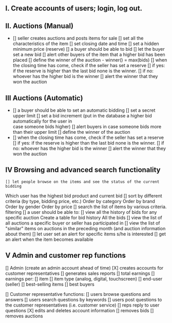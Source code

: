 ## I. Create accounts of users; login, log out.

## II. Auctions (Manual) 
- [] seller creates auctions and posts items for sale
	  [] set all the characteristics of the item
	[] set closing date and time
        	[] set a hidden minimum price (reserve)
    [] a buyer should be able to bid
	    [] let the buyer set a new bid
	    [] alert other buyers of the item that a higher bid has been placed 
  [] define the winner of the auction - winner() = max(bids)
	[] when the closing time has come, check if the seller has set a reserve
	    [] if yes: if the reserve is higher than the last bid none is the winner.
	    [] if no: whoever has the higher bid is the winner
		[] alert the winner that they won the auction

## III Auctions (Automatic)
- [] a buyer should be able to set an automatic bidding
    [] set a secret upper limit
	  [] set a bid increment (put in the database a higher bid automatically for the user in       
       case someone bids higher)
    	[] alert buyers in case someone bids more than their upper limit 
   [] define the winner of the auction
- [] when the closing time has come, check if the seller has set a reserve
	    [] if yes: if the reserve is higher than the last bid none is the winner.
	    [] if no: whoever has the higher bid is the winner
		[] alert the winner that they won the auction


## IV Browsing and advanced search functionality
    [] let people browse on the items and see the status of the current bidding
Which user has the highest bid 
product  and current bid
    [] sort by different criteria (by type, bidding price, etc.)
Order by category
Order by brand
Order by gender
Order by price
    [] search the list of items by various criteria.
filtering
    [] a user should be able to:
	[] view all the history of bids for any specific auction
		 Create a table for bid history 
		All the bids
    	[] view the list of all auctions a specific buyer or seller has participated in
	[] view the list of "similar" items on auctions in the preceding month (and auction information about them)
    [] let user set an alert for specific items s/he is interested 
	[] get an alert when the item becomes available


## V Admin and customer rep functions
[] Admin (create an admin account ahead of time)
	[X] creates accounts for customer representatives
    	[] generates sales reports 
		[] total earnings
		[] earnings per:
	    		[] item 
	    		[] item type (analog, digital, touchscreen)
	    		[] end-user (seller)
    		[] best-selling items
   		[] best buyers

[] Customer representative functions:
	[] users browse questions and answers
	[] users search questions by keywords
	[] users post questions to the customer representatives (i.e. customer service)
	[] reps reply to user questions
	[X] edits and deletes account information
	[] removes bids 
	[] removes auctions 

